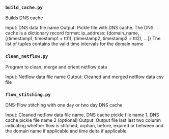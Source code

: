 ### `build_cache.py`
Builds DNS cache

Input: DNS data file name
Output: Pickle file with DNS cache. The DNS cache is a dictionary record format: ip_address: {domain_name, [(timestamp1, timestamp1 + ttl1), (timestamp2, timestamp2 + ttl2), ...]}
The list of tuples contains the valid time intervals for the domain name

### `clean_netflow.py`
Program to clean, merge and orient netflow data

Input: Netflow data file name
Output: Cleaned and merged netflow data csv file


### `flow_stitching.py`
DNS-Flow stitching with one day or two day DNS cache

Input: Cleaned netflow data file name, DNS cache pickle file name 1, DNS cache pickle file name 2 (optional)
Output: Output file last last two column indicating whether flow is stitched, orphan, before, expired or between and the domain name if applicable and time delta if applicable

